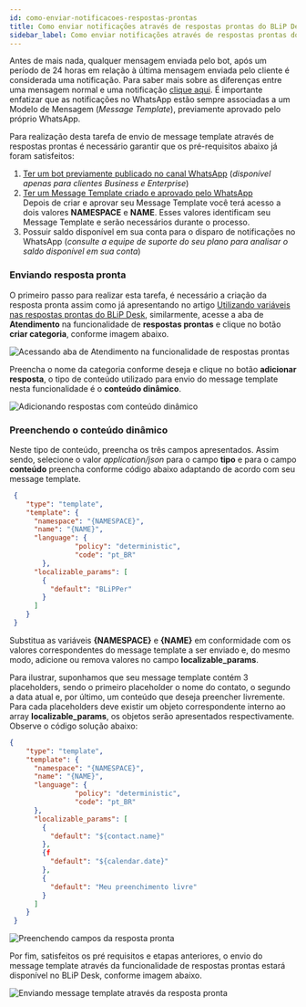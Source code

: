```yaml
---
id: como-enviar-notificacoes-respostas-prontas
title: Como enviar notificações através de respostas prontas do BLiP Desk
sidebar_label: Como enviar notificações através de respostas prontas do BLiP Desk
---
```


Antes de mais nada, qualquer mensagem enviada pelo bot, após um período de 24 horas em relação à última mensagem enviada pelo cliente é considerada uma notificação. Para saber mais sobre as diferenças entre uma mensagem normal e uma notificação [clique aqui](https://help.blip.ai/docs/general/politica-de-violacao-mensagens/#mensagens-de-respostas). É importante enfatizar que as notificações no WhatsApp estão sempre associadas a um Modelo de Mensagem (*Message Template*), previamente aprovado pelo próprio WhatsApp. 

Para realização desta tarefa de envio de message template através de respostas prontas é necessário garantir que os pré-requisitos abaixo já foram satisfeitos:

1. [Ter um bot previamente publicado no canal WhatsApp](/docs/channels/whatsapp/publicando-bot-no-whatsapp) (*disponível apenas para clientes Business e Enterprise*)
2. [Ter um Message Template criado e aprovado pelo WhatsApp](/docs/channels/whatsapp/como-criar-aprovar-message-template)<br />
Depois de criar e aprovar seu Message Template você terá acesso a dois valores **NAMESPACE** e **NAME**. Esses valores identificam seu Message Template e serão necessários durante o processo.
3. Possuir saldo disponível em sua conta para o disparo de notificações no WhatsApp (*consulte a equipe de suporte do seu plano para analisar o saldo disponível em sua conta*)

### Enviando resposta pronta


O primeiro passo para realizar esta tarefa, é necessário a criação da resposta pronta assim como já apresentando no artigo [Utilizando variáveis nas respostas prontas do BLiP Desk](/docs/helpdesk/blipdesk/utilizando-variav-respostas/#docsNav), similarmente, acesse a aba de **Atendimento** na funcionalidade de **respostas prontas** e clique no botão **criar categoria**, conforme imagem abaixo.

![Acessando aba de Atendimento na funcionalidade de respostas prontas](/img/channels/whatsapp/como-enviar-messages-template-respostas-prontas-1.png)<br />


Preencha o nome da categoria conforme deseja e clique no botão **adicionar resposta**, o tipo de conteúdo utilizado para envio do message template nesta funcionalidade é o **conteúdo dinâmico**.<br />


![Adicionando respostas com conteúdo dinâmico](/img/channels/whatsapp/como-enviar-messages-template-respostas-prontas-2.png)

### Preenchendo o conteúdo dinâmico
Neste tipo de conteúdo, preencha os três campos apresentados. Assim sendo, selecione o valor *application/json* para o campo **tipo** e para o campo **conteúdo** preencha conforme código abaixo adaptando de acordo com seu message template.

```json
 {
    "type": "template",
    "template": {
      "namespace": "{NAMESPACE}",
      "name": "{NAME}",
      "language": {
                "policy": "deterministic",
                "code": "pt_BR"
        },
      "localizable_params": [
        {
          "default": "BLiPPer"
        }
      ]
    }
 }
```


Substitua as variáveis **{NAMESPACE}** e **{NAME}** em conformidade com os valores correspondentes do message template a ser enviado e, do mesmo modo, adicione ou remova valores no campo **localizable_params**. 

Para ilustrar, suponhamos que seu message template contém 3 placeholders, sendo o primeiro placeholder o nome do contato, o segundo a data atual e, por último, um conteúdo que deseja preencher livremente. Para cada placeholders deve existir um objeto correspondente interno ao array **localizable_params**, os objetos serão apresentados respectivamente. Observe o código solução abaixo:

```json
{
    "type": "template",
    "template": {
      "namespace": "{NAMESPACE}",
      "name": "{NAME}",
      "language": {
                "policy": "deterministic",
                "code": "pt_BR"
      },
      "localizable_params": [
        {
          "default": "${contact.name}"
        },
        {f
          "default": "${calendar.date}"
        },
        {
          "default": "Meu preenchimento livre"
        }
      ]
    }
 }

```

![Preenchendo campos da resposta pronta](/img/channels/whatsapp/como-enviar-messages-template-respostas-prontas-3.png)

Por fim, satisfeitos os pré requisitos e etapas anteriores, o envio do message template através da funcionalidade de respostas prontas estará disponível no BLiP Desk, conforme imagem abaixo.

![Enviando message template através da resposta pronta](/img/channels/whatsapp/como-enviar-messages-template-respostas-prontas-4.png)


<!-- Rating frame -->
<script type="text/javascript" src="/scripts/rating.js"></script>
